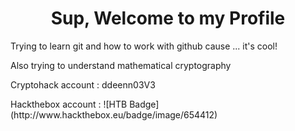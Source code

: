 <h1 align="center">Sup, Welcome to my Profile</h1>

<p>Trying to learn git and how to work with github cause ... it's cool!</p>
<p>Also trying to understand mathematical cryptography</p>
<p>Cryptohack account : ddeenn03V3</p>

<p>Hackthebox account : ![HTB Badge](http://www.hackthebox.eu/badge/image/654412)</p>


